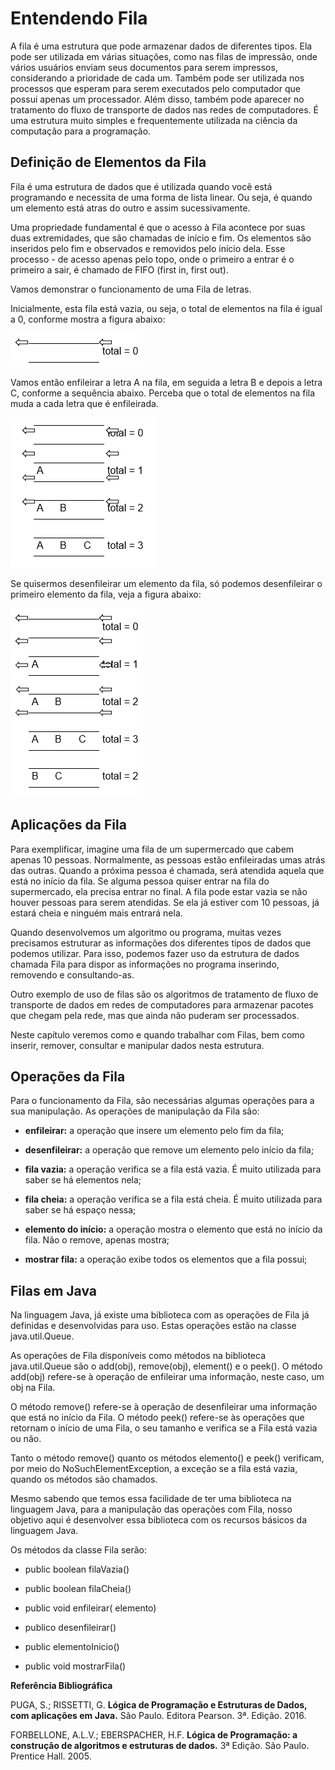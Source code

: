 # Entendendo Fila

A fila é uma estrutura que pode armazenar dados de diferentes tipos. Ela pode ser utilizada em várias situações, como nas filas de impressão, onde vários usuários enviam seus documentos para serem impressos, considerando a prioridade de cada um. Também pode ser utilizada nos processos que esperam para serem executados pelo computador que possui apenas um processador. Além disso, também pode aparecer no tratamento do fluxo de transporte de dados nas redes de computadores. É uma estrutura muito simples e frequentemente utilizada na ciência da computação para a programação.

## Definição de Elementos da Fila

Fila é uma estrutura de dados que é utilizada quando você está programando e necessita de uma forma de lista linear. Ou seja, é quando um elemento está atras do outro e assim sucessivamente.

Uma propriedade fundamental é que o acesso à Fila acontece por suas duas extremidades, que são chamadas de início e fim. Os elementos são inseridos pelo fim e observados e removidos pelo início dela. Esse processo - de acesso apenas pelo topo, onde o primeiro a entrar é o primeiro a sair, é chamado de FIFO (first in, first out).

Vamos demonstrar o funcionamento de uma Fila de letras.

Inicialmente, esta fila está vazia, ou seja, o total de elementos na fila é igual a 0, conforme mostra a figura abaixo:

![imagem 01](./assets/cs08-01.png)

Vamos então enfileirar a letra A na fila, em seguida a letra B e depois a letra C, conforme a sequência abaixo. Perceba que o total de elementos na fila muda a cada letra que é enfileirada.

![imagem 02](./assets/cs08-02.png)

Se quisermos desenfileirar um elemento da fila, só podemos desenfileirar o primeiro elemento da fila, veja a figura abaixo:

![imagem 02](./assets/cs08-03.png)

## Aplicações da Fila

Para exemplificar, imagine uma fila de um supermercado que cabem apenas 10 pessoas. Normalmente, as pessoas estão enfileiradas umas atrás das outras. Quando a próxima pessoa é chamada, será atendida aquela que está no início da fila. Se alguma pessoa quiser entrar na fila do supermercado, ela precisa entrar no final. A fila pode estar vazia se não houver pessoas para serem atendidas. Se ela já estiver com 10 pessoas, já estará cheia e ninguém mais entrará nela.

Quando desenvolvemos um algoritmo ou programa, muitas vezes precisamos estruturar as informações dos diferentes tipos de dados que podemos utilizar. Para isso, podemos fazer uso da estrutura de dados chamada Fila para dispor as informações no programa inserindo, removendo e consultando-as.

Outro exemplo de uso de filas são os algoritmos de tratamento de fluxo de transporte de dados em redes de computadores para armazenar pacotes que chegam pela rede, mas que ainda não puderam ser processados.

Neste capítulo veremos como e quando trabalhar com Filas, bem como inserir, remover, consultar e manipular dados nesta estrutura.

## Operações da Fila

Para o funcionamento da Fila, são necessárias algumas operações para a sua manipulação. As operações de manipulação da Fila são:

- **enfileirar:** a operação que insere um elemento pelo fim da fila;

- **desenfileirar:** a operação que remove um elemento pelo início da fila;

- **fila vazia:** a operação verifica se a fila está vazia. É muito utilizada para saber se há elementos nela;

- **fila cheia:** a operação verifica se a fila está cheia. É muito utilizada para saber se há espaço nessa;

- **elemento do início:** a operação mostra o elemento que está no início da fila. Não o remove, apenas mostra;

- **mostrar fila:** a operação exibe todos os elementos que a fila possui;

## Filas em Java

Na linguagem Java, já existe uma biblioteca com as operações de Fila já definidas e desenvolvidas para uso. Estas operações estão na classe java.util.Queue.

As operações de Fila disponíveis como métodos na biblioteca java.util.Queue são o add(obj), remove(obj), element() e o peek(). O método add(obj) refere-se à operação de enfileirar uma informação, neste caso, um obj na Fila.

O método remove() refere-se à operação de desenfileirar uma informação que está no início da Fila. O método peek() refere-se às operações que retornam o início de uma Fila, o seu tamanho e verifica se a Fila está vazia ou não.

Tanto o método remove() quanto os métodos elemento() e peek() verificam, por meio do NoSuchElementException, a exceção se a fila está vazia, quando os métodos são chamados.

Mesmo sabendo que temos essa facilidade de ter uma biblioteca na linguagem Java, para a manipulação das operações com Fila, nosso objetivo aqui é desenvolver essa biblioteca com os recursos básicos da linguagem Java.

Os métodos da classe Fila serão:

- public boolean filaVazia()

- public boolean filaCheia()

- public void enfileirar(<tipo> elemento)

- publico <tipo> desenfileirar()

- public <tipo> elementoInicio()

- public void mostrarFila()


**Referência Bibliográfica**

PUGA, S.; RISSETTI, G. **Lógica de Programação e Estruturas de Dados, com aplicações em Java.** São Paulo. Editora Pearson. 3ª. Edição. 2016.

FORBELLONE, A.L.V.; EBERSPACHER, H.F. **Lógica de Programação: a construção de algoritmos e estruturas de dados.** 3ª Edição. São Paulo. Prentice Hall. 2005.
